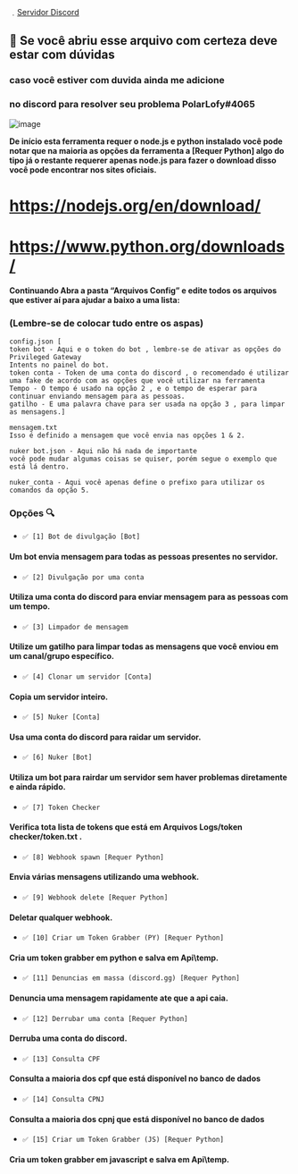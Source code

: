 ﹒[Servidor Discord](https://discord.gg/ej7BRcb2T3)
## 🎉 Se você abriu esse arquivo com certeza deve estar com dúvidas
### caso você estiver com duvida ainda me adicione
### no discord para resolver seu problema PolarLofy#4065

![image](https://cdn.discordapp.com/attachments/904214678870319164/917165436083273818/Screenshot_1.png)

**De início esta ferramenta requer o node.js e python instalado
você pode notar que na maioria as opções da ferramenta a [Requer Python] algo do tipo já o restante requerer apenas node.js
para fazer o download disso você pode encontrar nos sites oficiais.**

# https://nodejs.org/en/download/
# https://www.python.org/downloads/

**Continuando Abra a pasta “Arquivos Config” e edite todos os arquivos que estiver aí
para ajudar a baixo a uma lista:**

### (Lembre-se de colocar tudo entre os aspas)
```
config.json [
token bot - Aqui e o token do bot , lembre-se de ativar as opções do Privileged Gateway 
Intents no painel do bot.
token conta - Token de uma conta do discord , o recomendado é utilizar uma fake de acordo com as opções que você utilizar na ferramenta
Tempo - O tempo é usado na opção 2 , e o tempo de esperar para continuar enviando mensagem para as pessoas.
gatilho - E uma palavra chave para ser usada na opção 3 , para limpar as mensagens.]

mensagem.txt
Isso é definido a mensagem que você envia nas opções 1 & 2.

nuker bot.json - Aqui não há nada de importante
você pode mudar algumas coisas se quiser, porém segue o exemplo que está lá dentro.

nuker_conta - Aqui você apenas define o prefixo para utilizar os comandos da opção 5.
```

### Opções 🔍

* `✅ [1] Bot de divulgação [Bot]  `
#### Um bot envia mensagem para todas as pessoas presentes no servidor.

* `✅ [2] Divulgação por uma conta`
#### Utiliza uma conta do discord para enviar mensagem para as pessoas com um tempo.

* `✅ [3] Limpador de mensagem`
#### Utilize um gatilho para limpar todas as mensagens que você enviou em um canal/grupo específico.

* `✅ [4] Clonar um servidor [Conta]`
#### Copia um servidor inteiro.

* `✅ [5] Nuker [Conta]`
#### Usa uma conta do discord para raidar um servidor.

* `✅ [6] Nuker [Bot]  `
#### Utiliza um bot para rairdar um servidor sem haver problemas diretamente e ainda rápido.

* `✅ [7] Token Checker `
#### Verifica tota lista de tokens que está em Arquivos Logs/token checker/token.txt .

* `✅ [8] Webhook spawn [Requer Python]`
#### Envia várias mensagens utilizando uma webhook.

* `✅ [9] Webhook delete [Requer Python]`
#### Deletar qualquer webhook.

* `✅ [10] Criar um Token Grabber (PY) [Requer Python]`
#### Cria um token grabber em python e salva em Api\temp.

* `✅ [11] Denuncias em massa (discord.gg) [Requer Python]`
#### Denuncia uma mensagem rapidamente ate que a api caia.

* `✅ [12] Derrubar uma conta [Requer Python]`
#### Derruba uma conta do discord.

* `✅ [13] Consulta CPF `
#### Consulta a maioria dos cpf que está disponível no banco de dados

* `✅ [14] Consulta CPNJ`
#### Consulta a maioria dos cpnj que está disponível no banco de dados

* `✅ [15] Criar um Token Grabber (JS) [Requer Python]`
#### Cria um token grabber em javascript e salva em Api\temp.
